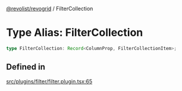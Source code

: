 [@revolist/revogrid](README.md) / FilterCollection

# Type Alias: FilterCollection

```ts
type FilterCollection: Record<ColumnProp, FilterCollectionItem>;
```

## Defined in

[src/plugins/filter/filter.plugin.tsx:65](https://github.com/revolist/revogrid/blob/179ef4790c9da8e1216f1005cb3571a276adbd08/src/plugins/filter/filter.plugin.tsx#L65)
